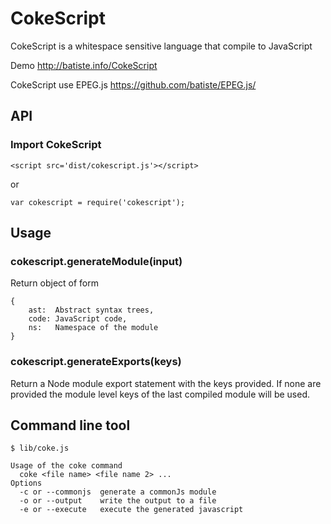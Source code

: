 # CokeScript

CokeScript is a whitespace sensitive language that compile to JavaScript

Demo http://batiste.info/CokeScript

CokeScript use EPEG.js https://github.com/batiste/EPEG.js/

## API

### Import CokeScript

    <script src='dist/cokescript.js'></script>

or

    var cokescript = require('cokescript');

## Usage

### cokescript.generateModule(input)

Return object of form

    {
        ast:  Abstract syntax trees,
        code: JavaScript code,
        ns:   Namespace of the module
    }

### cokescript.generateExports(keys)

Return a Node module export statement with the keys provided. If none are provided
the module level keys of the last compiled module will be used.

## Command line tool

    $ lib/coke.js

    Usage of the coke command
      coke <file name> <file name 2> ...
    Options
      -c or --commonjs  generate a commonJs module
      -o or --output    write the output to a file
      -e or --execute   execute the generated javascript